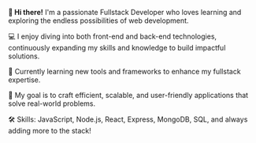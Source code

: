 **👋 Hi there!** I'm a passionate Fullstack Developer who loves learning and exploring the endless possibilities of web development.

💻 I enjoy diving into both front-end and back-end technologies, continuously expanding my skills and knowledge to build impactful solutions.

🌱 Currently learning new tools and frameworks to enhance my fullstack expertise.

🚀 My goal is to craft efficient, scalable, and user-friendly applications that solve real-world problems.

🛠️ Skills: JavaScript, Node.js, React, Express, MongoDB, SQL, and always adding more to the stack!
